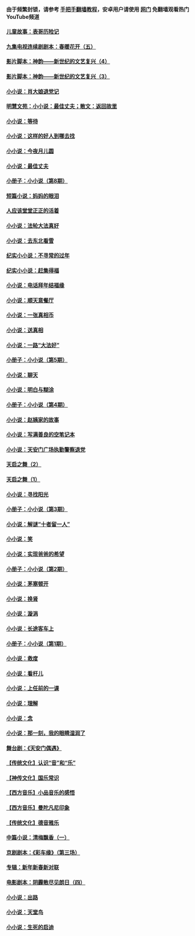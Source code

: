 #### 由于频繁封锁，请参考 [手把手翻墙教程](https://github.com/gfw-breaker/guides/wiki/)，安卓用户请使用 [网门](https://github.com/gfw-breaker/nogfw/blob/master/dl.md?t=06061500) 免翻墙观看热门YouTube频道 

#### [儿童故事：表哥历险记](../pages/328/383535.md?t=06061500) 

#### [九集电视连续剧剧本：春暖花开（五）](../pages/328/275919.md?t=06061500) 

#### [影片脚本：神韵——新世纪的文艺复兴（4）](../pages/328/266089.md?t=06061500) 

#### [影片脚本：神韵——新世纪的文艺复兴（3）](../pages/328/266087.md?t=06061500) 

#### [小小说：肖大娘退党记](../pages/328/239807.md?t=06061500) 

#### [明慧文苑：小小说：最佳丈夫；散文：返回故里](../pages/328/3439.md?t=06061500) 

#### [小小说：等待](../pages/328/223927.md?t=06061500) 

#### [小小说：这样的好人到哪去找](../pages/328/209396.md?t=06061500) 

#### [小小说：今夜月儿圆](../pages/328/193588.md?t=06061500) 

#### [小小说：最佳丈夫](../pages/328/190938.md?t=06061500) 

#### [小册子：小小说（第8期）](../pages/328/188202.md?t=06061500) 

#### [短篇小说：妈妈的眼泪](../pages/328/187712.md?t=06061500) 

#### [人应该堂堂正正的活着](../pages/328/182430.md?t=06061500) 

#### [小小说：法轮大法真好](../pages/328/174669.md?t=06061500) 

#### [小小说：去东北看雪](../pages/328/173882.md?t=06061500) 

#### [纪实小小说：不寻常的过年](../pages/328/173187.md?t=06061500) 

#### [纪实小小说：赶集得福](../pages/328/172652.md?t=06061500) 

#### [小小说：电话拜年结福缘](../pages/328/172533.md?t=06061500) 

#### [小小说：顺天意餐厅](../pages/328/170182.md?t=06061500) 

#### [小小说：一张真相币](../pages/328/169410.md?t=06061500) 

#### [小小说：送真相](../pages/328/166713.md?t=06061500) 

#### [小小说：一路“大法好”](../pages/328/162016.md?t=06061500) 

#### [小册子：小小说（第5期）](../pages/328/161131.md?t=06061500) 

#### [小小说：聊天](../pages/328/159640.md?t=06061500) 

#### [小小说：明白与糊涂](../pages/328/158101.md?t=06061500) 

#### [小册子：小小说（第4期）](../pages/328/158006.md?t=06061500) 

#### [小小说：赵姨家的故事](../pages/328/157843.md?t=06061500) 

#### [小小说：写满善良的空笔记本](../pages/328/157382.md?t=06061500) 

#### [小小说：天安门广场执勤警察退党](../pages/328/156982.md?t=06061500) 

#### [天启之舞（2）](../pages/328/153440.md?t=06061500) 

#### [天启之舞（1）](../pages/328/153439.md?t=06061500) 

#### [小小说：寻找阳光](../pages/328/153065.md?t=06061500) 

#### [小册子：小小说（第3期）](../pages/328/151715.md?t=06061500) 

#### [小小说：解谜“十者留一人”](../pages/328/148967.md?t=06061500) 

#### [小小说：笑](../pages/328/148905.md?t=06061500) 

#### [小小说：实现爸爸的希望](../pages/328/148096.md?t=06061500) 

#### [小册子：小小说（第2期）](../pages/328/147214.md?t=06061500) 

#### [小小说：茅塞顿开](../pages/328/147030.md?t=06061500) 

#### [小小说：换肾](../pages/328/146770.md?t=06061500) 

#### [小小说：漩涡](../pages/328/146683.md?t=06061500) 

#### [小小说：长途客车上](../pages/328/145076.md?t=06061500) 

#### [小册子：小小说（第1期）](../pages/328/143963.md?t=06061500) 

#### [小小说：救度](../pages/328/143927.md?t=06061500) 

#### [小小说：看杆儿](../pages/328/142137.md?t=06061500) 

#### [小小说：上任前的一课](../pages/328/140808.md?t=06061500) 

#### [小小说：理解](../pages/328/140476.md?t=06061500) 

#### [小小说：念](../pages/328/139513.md?t=06061500) 

#### [小小说：那一刻，我的眼睛湿润了](../pages/328/138476.md?t=06061500) 

#### [舞台剧：《天安门偶遇》](../pages/328/117155.md?t=06061500) 

#### [【传统文化】认识“音”和“乐”](../pages/328/108667.md?t=06061500) 

#### [【神传文化】国乐常识](../pages/328/104225.md?t=06061500) 

#### [【西方音乐】小品音乐的感悟](../pages/328/102924.md?t=06061500) 

#### [【西方音乐】曼陀凡尼印象](../pages/328/102922.md?t=06061500) 

#### [【传统文化】德音雅乐](../pages/328/102923.md?t=06061500) 

#### [中篇小说：清梅飘香（一）](../pages/328/101058.md?t=06061500) 

#### [京剧剧本：《彩车缘》（第三场）](../pages/328/96434.md?t=06061500) 

#### [专辑：新年新春新对联](../pages/328/94991.md?t=06061500) 

#### [电影剧本：阴霾散尽见朗日（四）](../pages/328/87081.md?t=06061500) 

#### [小小说：出路](../pages/328/84848.md?t=06061500) 

#### [小小说：天堂鸟](../pages/328/83084.md?t=06061500) 

#### [小小说：生死的启迪](../pages/328/70977.md?t=06061500) 

